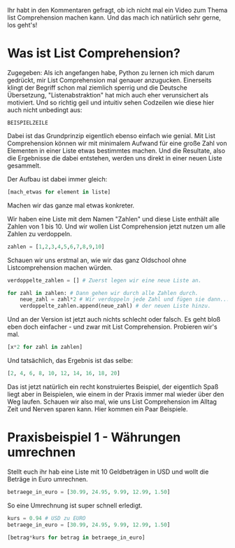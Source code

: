 Ihr habt in den Kommentaren gefragt, ob ich nicht mal ein Video zum Thema list Comprehension machen kann. Und das mach ich natürlich sehr gerne, los geht's!



# Was ist List Comprehension?

Zugegeben: Als ich angefangen habe, Python zu lernen ich mich darum gedrückt, mir List Comprehension mal genauer anzugucken.  Einerseits klingt der Begriff schon mal ziemlich sperrig und die Deutsche Übersetzung, "Listenabstraktion" hat mich auch eher verunsichert als motiviert. Und so richtig geil und intuitiv sehen Codzeilen wie diese hier auch nicht unbedingt aus:

`BEISPIELZEILE`

Dabei ist das Grundprinzip eigentlich ebenso einfach wie genial. Mit List Comprehension können wir mit minimalem Aufwand für eine große Zahl von Elementen in einer Liste etwas bestimmtes machen. Und die Resultate, also die Ergebnisse die dabei entstehen, werden uns direkt in einer neuen Liste gesammelt. 

Der Aufbau ist dabei immer gleich:

```python
[mach_etwas for element in liste]
```

Machen wir das ganze mal etwas konkreter. 

Wir haben eine Liste mit dem Namen "Zahlen" und diese Liste enthält alle Zahlen von 1 bis 10. Und wir wollen List Comprehension jetzt nutzen um alle Zahlen zu verdoppeln.

```python
zahlen = [1,2,3,4,5,6,7,8,9,10]
```

Schauen wir uns erstmal an, wie wir das ganz Oldschool ohne Listcomprehension machen würden. 

```python
verdoppelte_zahlen = [] # Zuerst legen wir eine neue Liste an.

for zahl in zahlen: # Dann gehen wir durch alle Zahlen durch.
    neue_zahl = zahl*2 # Wir verdoppeln jede Zahl und fügen sie dann...
    verdoppelte_zahlen.append(neue_zahl) # der neuen Liste hinzu.
```

Und an der Version ist jetzt auch nichts schlecht oder falsch. Es geht bloß eben doch einfacher - und zwar mit List Comprehension. Probieren wir's mal.

```python
[x*2 for zahl in zahlen]
```

Und tatsächlich, das Ergebnis ist das selbe:

```python
[2, 4, 6, 8, 10, 12, 14, 16, 18, 20]
```

Das ist jetzt natürlich ein recht konstruiertes Beispiel, der eigentlich Spaß liegt aber in Beispielen, wie einem in der Praxis immer mal wieder über den Weg laufen. Schauen wir also mal, wie uns List Comprehension im Alltag Zeit und Nerven sparen kann. Hier kommen ein Paar Beispiele.

# Praxisbeispiel 1 - Währungen umrechnen

Stellt euch ihr hab eine Liste mit 10 Geldbeträgen in USD und wollt die Beträge in Euro umrechnen.

```python
betraege_in_euro = [30.99, 24.95, 9.99, 12.99, 1.50]
```

So eine Umrechnung ist super schnell erledigt.

```python
kurs = 0.94 # USD zu EURO
betraege_in_euro = [30.99, 24.95, 9.99, 12.99, 1.50]

[betrag*kurs for betrag in betraege_in_euro]
```


